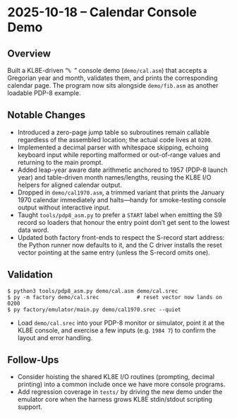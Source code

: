 # 2025-10-18 – Calendar Console Demo

## Overview
Built a KL8E-driven “`% `” console demo (`demo/cal.asm`) that accepts a Gregorian year and month, validates them, and prints the corresponding calendar page. The program now sits alongside `demo/fib.asm` as another loadable PDP-8 example.

## Notable Changes
- Introduced a zero-page jump table so subroutines remain callable regardless of the assembled location; the actual code lives at `0200`.
- Implemented a decimal parser with whitespace skipping, echoing keyboard input while reporting malformed or out-of-range values and returning to the main prompt.
- Added leap-year aware date arithmetic anchored to 1957 (PDP-8 launch year) and table-driven month names/lengths, reusing the KL8E I/O helpers for aligned calendar output.
- Dropped in `demo/cal1970.asm`, a trimmed variant that prints the January 1970 calendar immediately and halts—handy for smoke-testing console output without interactive input.
- Taught `tools/pdp8_asm.py` to prefer a `START` label when emitting the S9 record so loaders that honour the entry point don’t get sent to the lowest data word.
- Updated both factory front-ends to respect the S-record start address: the Python runner now defaults to it, and the C driver installs the reset vector pointing at the same entry (unless the S-record omits one).

## Validation
```shell
$ python3 tools/pdp8_asm.py demo/cal.asm demo/cal.srec
$ py -m factory demo/cal.srec            # reset vector now lands on 0200
$ py factory/emulator/main.py demo/cal1970.srec --quiet
```
- Load `demo/cal.srec` into your PDP-8 monitor or simulator, point it at the KL8E console, and exercise a few inputs (e.g. `1984 7`) to confirm the layout and error handling.

## Follow-Ups
- Consider hoisting the shared KL8E I/O routines (prompting, decimal printing) into a common include once we have more console programs.
- Add regression coverage in `tests/` by driving the new demo under the emulator core when the harness grows KL8E stdin/stdout scripting support.
